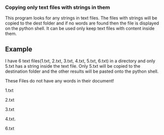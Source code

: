### Copying only text files with strings in them

This program looks for any strings in text files. The files with strings will be copied to the dest folder and if no words are found then the file is displayed on the python shell. It can be used only keep text files with content inside them.

## Example

I have 6 text files(1.txt, 2.txt, 3.txt, 4.txt, 5.txt, 6.txt) in a directory and only 5.txt has a string inside the text file. Only 5.txt will be copied to the destination folder and the other results will be pasted onto the python shell.


These Files do not have any words in their document!

1.txt

2.txt

3.txt

4.txt.

6.txt

